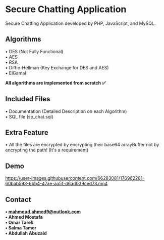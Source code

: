 # Secure Chatting Application
Secure Chatting Application developed by PHP, JavaScript, and MySQL.

## Algorithms
• DES (Not Fully Functional)<br/>
• AES<br/>
• RSA<br/>
• Diffie-Hellman (Key Exchange for DES and AES)<br/>
• ElGamal<br/>

**All algorithms are implemented from scratch ✅**

## Included Files
• Documentation (Detailed Description on each Algorithm)<br/>
• SQL file (sp_chat.sql)

## Extra Feature
• All the files are encrypted by encrypting their base64 arrayBuffer not by encrypting the path! (It's a requirement)

## Demo


https://user-images.githubusercontent.com/66283081/176962281-60bab593-6bb4-47ae-aa5f-d6ad039ced73.mp4

## Contact
**• mahmoud.ahmed9@outlook.com**<br/>
**• Ahmed Mostafa**<br/>
**• Omar Tarek**<br/>
**• Salma Tamer**<br/>
**• Abdullah Abuzaid**<br/>
